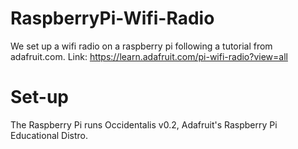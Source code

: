 RaspberryPi-Wifi-Radio
======================

We set up a wifi radio on a raspberry pi following a tutorial from adafruit.com.
Link:
https://learn.adafruit.com/pi-wifi-radio?view=all

Set-up
======================
The Raspberry Pi runs Occidentalis v0.2, Adafruit's Raspberry Pi Educational Distro.
